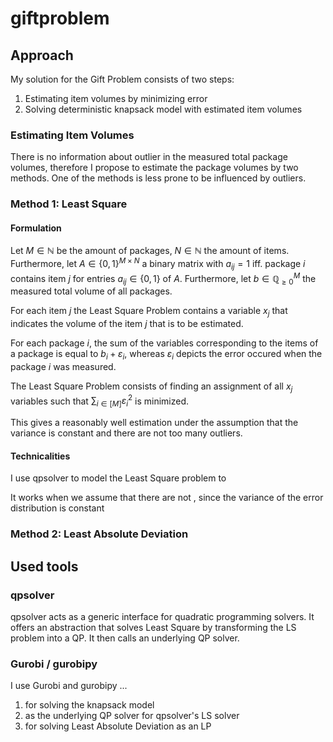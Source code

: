 # giftproblem
## Approach
My solution for the Gift Problem consists of two steps:
1. Estimating item volumes by minimizing error 
2. Solving deterministic knapsack model with estimated item volumes

### Estimating Item Volumes
There is no information about outlier in the measured total package volumes,
therefore I propose to estimate the package volumes by two methods. One of the methods is less prone to be influenced by outliers.

### Method 1: Least Square

#### Formulation
Let $M \in \mathbb{N}$ be the amount of packages, $N \in \mathbb{N}$ the amount of items. Furthermore, let $A \in \{0, 1\}^{M \times N}$ a binary matrix with $a_{ij} = 1$ iff. package $i$ contains item $j$ for entries $a_{ij} \in \{0, 1\}$ of $A$. Furthermore, let $b \in \mathbb{Q}_{\geq 0}^M$ the measured total volume of all packages.

For each item $j$ the Least Square Problem contains a variable $x_j$ that indicates the volume of the item $j$ that is to be estimated. 

For each package $i$, the sum of the variables corresponding to the items of a package is equal to $b_i+\varepsilon_i$, whereas $\varepsilon_i$ depicts the error occured when the package $i$ was measured.

The Least Square Problem consists of finding an assignment of all $x_j$ variables such that $\sum_{i \in [M]} \varepsilon_i^2$ is minimized.

This gives a reasonably well estimation under the assumption that the variance is constant and there are not too many outliers.

#### Technicalities

I use qpsolver to model the Least Square problem to 

It works when we assume that there are not , since the variance of the error distribution is constant

### Method 2: Least Absolute Deviation

## Used tools
### qpsolver
qpsolver acts as a generic interface for quadratic programming solvers. It offers an abstraction that solves Least Square by transforming the LS problem into a QP. It then calls an underlying QP solver.

### Gurobi / gurobipy
I use Gurobi and gurobipy ...
1. for solving the knapsack model 
2. as the underlying QP solver for qpsolver's LS solver
3. for solving Least Absolute Deviation as an LP 



